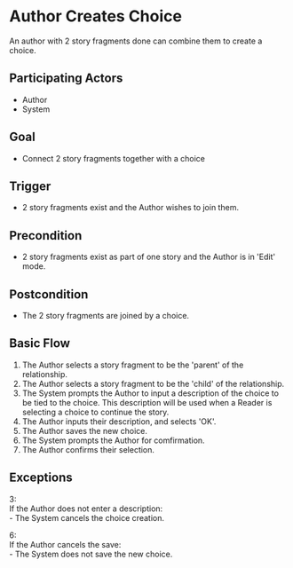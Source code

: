 Author Creates Choice
=====================
An author with 2 story fragments done can combine them to create a choice.

Participating Actors
--------------------
- Author
- System

Goal
----
- Connect 2 story fragments together with a choice

Trigger
-------
- 2 story fragments exist and the Author wishes to join them.

Precondition
------------
- 2 story fragments exist as part of one story and the Author is in 'Edit' mode.

Postcondition
-------------
- The 2 story fragments are joined by a choice.

Basic Flow
----------
1. The Author selects a story fragment to be the 'parent' of the relationship.
2. The Author selects a story fragment to be the 'child' of the relationship.
3. The System prompts the Author to input a description of the choice to be tied
   to the choice. This description will be used when a Reader is selecting a
   choice to continue the story.
4. The Author inputs their description, and selects 'OK'.
5. The Author saves the new choice.
6. The System prompts the Author for comfirmation.
7. The Author confirms their selection.

Exceptions
----------
3:  
	If the Author does not enter a description:  
		- The System cancels the choice creation.

6:  
	If the Author cancels the save:  
		- The System does not save the new choice.  
